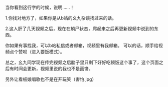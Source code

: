 当你看到这行字的时候，说明……！

1.你找对地方了，如果你是从b站的幺九杂谈找过来的话。

2.这人肝了几天视频之后，现在在躺尸状态，爬起来之后再更新视频中说到的东西。

你如果有事找我，可以b站私信或者邮箱，视频里有我邮箱。
可以的话，顺手给视频点个赞呗（进入要饭模式）。

总之，幺九同学现在传完视频之后脑子里只剩下好好吃顿饭这个事了，这个页面之后有时间会更新，视频里说的我也不是画饼。

另外让看板娘唱歌也不是在开玩笑（害怕.jpg）

